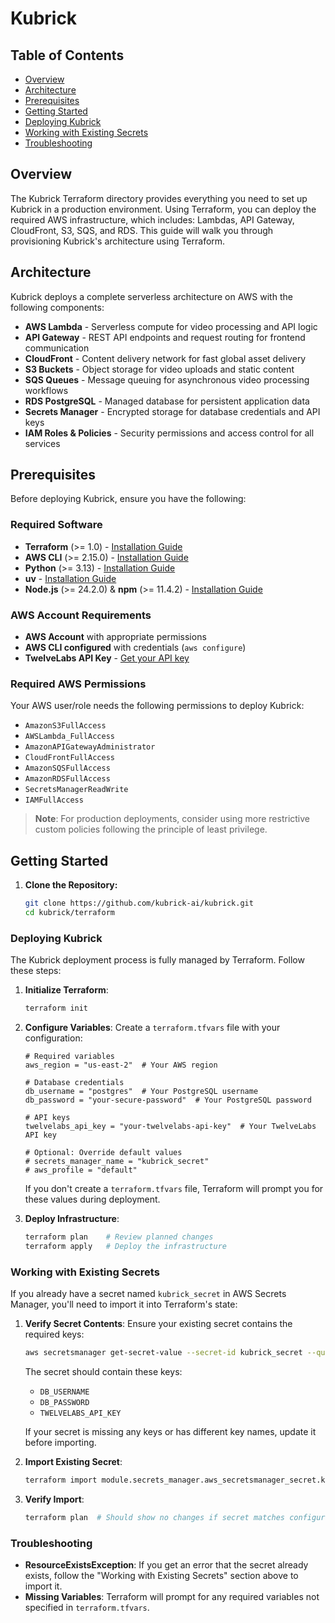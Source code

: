 # Kubrick

## Table of Contents

- [Overview](#overview)
- [Architecture](#architecture)
- [Prerequisites](#prerequisites)
- [Getting Started](#getting-started)
- [Deploying Kubrick](#deploying-kubrick)
- [Working with Existing Secrets](#working-with-existing-secrets)
- [Troubleshooting](#troubleshooting)

## Overview

The Kubrick Terraform directory provides everything you need to set up Kubrick
in a production environment. Using Terraform, you can deploy the required AWS
infrastructure, which includes: Lambdas, API Gateway, CloudFront, S3, SQS, and
RDS. This guide will walk you through provisioning Kubrick's architecture using
Terraform.

## Architecture

Kubrick deploys a complete serverless architecture on AWS with the following
components:

- **AWS Lambda** - Serverless compute for video processing and API logic
- **API Gateway** - REST API endpoints and request routing for frontend
  communication
- **CloudFront** - Content delivery network for fast global asset delivery
- **S3 Buckets** - Object storage for video uploads and static content
- **SQS Queues** - Message queuing for asynchronous video processing workflows
- **RDS PostgreSQL** - Managed database for persistent application data
- **Secrets Manager** - Encrypted storage for database credentials and API keys
- **IAM Roles & Policies** - Security permissions and access control for all
  services

## Prerequisites

Before deploying Kubrick, ensure you have the following:

### Required Software

- **Terraform** (>= 1.0) -
  [Installation Guide](https://developer.hashicorp.com/terraform/tutorials/aws-get-started/install-cli)
- **AWS CLI** (>= 2.15.0) -
  [Installation Guide](https://docs.aws.amazon.com/cli/latest/userguide/getting-started-install.html#getting-started-install-instructions)
- **Python** (>= 3.13) - [Installation Guide](https://www.python.org/downloads/)
- **uv** -
  [Installation Guide](https://docs.astral.sh/uv/getting-started/installation/)
- **Node.js** (>= 24.2.0) & **npm** (>= 11.4.2) -
  [Installation Guide](https://nodejs.org/)

### AWS Account Requirements

- **AWS Account** with appropriate permissions
- **AWS CLI configured** with credentials (`aws configure`)
- **TwelveLabs API Key** -
  [Get your API key](https://docs.twelvelabs.io/docs/api-key)

### Required AWS Permissions

Your AWS user/role needs the following permissions to deploy Kubrick:

- `AmazonS3FullAccess`
- `AWSLambda_FullAccess`
- `AmazonAPIGatewayAdministrator`
- `CloudFrontFullAccess`
- `AmazonSQSFullAccess`
- `AmazonRDSFullAccess`
- `SecretsManagerReadWrite`
- `IAMFullAccess`

> **Note**: For production deployments, consider using more restrictive custom
> policies following the principle of least privilege.

## Getting Started

1. **Clone the Repository:**

   ```bash
   git clone https://github.com/kubrick-ai/kubrick.git
   cd kubrick/terraform
   ```

### Deploying Kubrick

The Kubrick deployment process is fully managed by Terraform. Follow these
steps:

1. **Initialize Terraform**:

   ```bash
   terraform init
   ```

2. **Configure Variables**: Create a `terraform.tfvars` file with your
   configuration:

   ```hcl
   # Required variables
   aws_region = "us-east-2"  # Your AWS region

   # Database credentials
   db_username = "postgres"  # Your PostgreSQL username
   db_password = "your-secure-password"  # Your PostgreSQL password

   # API keys
   twelvelabs_api_key = "your-twelvelabs-api-key"  # Your TwelveLabs API key

   # Optional: Override default values
   # secrets_manager_name = "kubrick_secret"
   # aws_profile = "default"
   ```

   If you don't create a `terraform.tfvars` file, Terraform will prompt you for
   these values during deployment.

3. **Deploy Infrastructure**:

   ```bash
   terraform plan    # Review planned changes
   terraform apply   # Deploy the infrastructure
   ```

### Working with Existing Secrets

If you already have a secret named `kubrick_secret` in AWS Secrets Manager,
you'll need to import it into Terraform's state:

1. **Verify Secret Contents**: Ensure your existing secret contains the required
   keys:

   ```bash
   aws secretsmanager get-secret-value --secret-id kubrick_secret --query SecretString --output text
   ```

   The secret should contain these keys:
   - `DB_USERNAME`
   - `DB_PASSWORD`
   - `TWELVELABS_API_KEY`

   If your secret is missing any keys or has different key names, update it
   before importing.

2. **Import Existing Secret**:

   ```bash
   terraform import module.secrets_manager.aws_secretsmanager_secret.kubrick_secret kubrick_secret
   ```

3. **Verify Import**:

   ```bash
   terraform plan  # Should show no changes if secret matches configuration
   ```

### Troubleshooting

- **ResourceExistsException**: If you get an error that the secret already
  exists, follow the "Working with Existing Secrets" section above to import it.
- **Missing Variables**: Terraform will prompt for any required variables not
  specified in `terraform.tfvars`.
